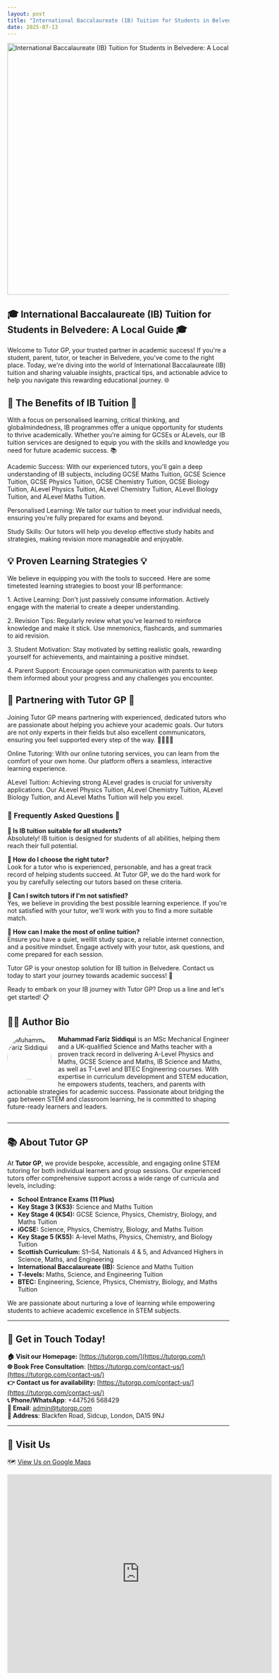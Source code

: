 ```yaml
---
layout: post
title: "International Baccalaureate (IB) Tuition for Students in Belvedere: A Local Guide"
date: 2025-07-13
---
```


<img src="https://tutorgp.github.io/blogs/images/International Baccalaureate IB Tuition for Students in Belvedere A Local Guide.jpg" alt="International Baccalaureate (IB) Tuition for Students in Belvedere: A Local Guide" width="960" height="570">

<h2>🎓 International Baccalaureate (IB) Tuition for Students in Belvedere: A Local Guide 🎓</h2>
<p>Welcome to Tutor GP, your trusted partner in academic success! If you're a student, parent, tutor, or teacher in Belvedere, you've come to the right place. Today, we're diving into the world of International Baccalaureate (IB) tuition and sharing valuable insights, practical tips, and actionable advice to help you navigate this rewarding educational journey. 🌐</p>
<h2>🎯 The Benefits of IB Tuition 🎯</h2>
<p>With a focus on personalised learning, critical thinking, and globalmindedness, IB programmes offer a unique opportunity for students to thrive academically. Whether you're aiming for GCSEs or ALevels, our IB tuition services are designed to equip you with the skills and knowledge you need for future academic success. 📚</p>
<p>Academic Success: With our experienced tutors, you'll gain a deep understanding of IB subjects, including GCSE Maths Tuition, GCSE Science Tuition, GCSE Physics Tuition, GCSE Chemistry Tuition, GCSE Biology Tuition, ALevel Physics Tuition, ALevel Chemistry Tuition, ALevel Biology Tuition, and ALevel Maths Tuition.</p>
<p>Personalised Learning: We tailor our tuition to meet your individual needs, ensuring you're fully prepared for exams and beyond.</p>
<p>Study Skills: Our tutors will help you develop effective study habits and strategies, making revision more manageable and enjoyable.</p>
<h2>💡 Proven Learning Strategies 💡</h2>
<p>We believe in equipping you with the tools to succeed. Here are some timetested learning strategies to boost your IB performance:</p>
<p>1. Active Learning: Don't just passively consume information. Actively engage with the material to create a deeper understanding.</p>
<p>2. Revision Tips: Regularly review what you've learned to reinforce knowledge and make it stick. Use mnemonics, flashcards, and summaries to aid revision.</p>
<p>3. Student Motivation: Stay motivated by setting realistic goals, rewarding yourself for achievements, and maintaining a positive mindset.</p>
<p>4. Parent Support: Encourage open communication with parents to keep them informed about your progress and any challenges you encounter.</p>
<h2>🤝 Partnering with Tutor GP 🤝</h2>
<p>Joining Tutor GP means partnering with experienced, dedicated tutors who are passionate about helping you achieve your academic goals. Our tutors are not only experts in their fields but also excellent communicators, ensuring you feel supported every step of the way. 👩‍🏫👨‍🏫</p>
<p>Online Tutoring: With our online tutoring services, you can learn from the comfort of your own home. Our platform offers a seamless, interactive learning experience.</p>
<p>ALevel Tuition: Achieving strong ALevel grades is crucial for university applications. Our ALevel Physics Tuition, ALevel Chemistry Tuition, ALevel Biology Tuition, and ALevel Maths Tuition will help you excel.</p>
<h3>🚀 Frequently Asked Questions 🚀</h3>
<ul style="list-style-type: none; padding-left: 0;">
<li><strong>🤔 Is IB tuition suitable for all students?</strong></li>
<li>Absolutely! IB tuition is designed for students of all abilities, helping them reach their full potential.</li>
</ul>
<ul style="list-style-type: none; padding-left: 0;">
<li><strong>🤔 How do I choose the right tutor?</strong></li>
<li>Look for a tutor who is experienced, personable, and has a great track record of helping students succeed. At Tutor GP, we do the hard work for you by carefully selecting our tutors based on these criteria.</li>
</ul>
<ul style="list-style-type: none; padding-left: 0;">
<li><strong>🤔 Can I switch tutors if I'm not satisfied?</strong></li>
<li>Yes, we believe in providing the best possible learning experience. If you're not satisfied with your tutor, we'll work with you to find a more suitable match.</li>
</ul>
<ul style="list-style-type: none; padding-left: 0;">
<li><strong>🤔 How can I make the most of online tuition?</strong></li>
<li>Ensure you have a quiet, welllit study space, a reliable internet connection, and a positive mindset. Engage actively with your tutor, ask questions, and come prepared for each session.</li>
</ul>
<p>Tutor GP is your onestop solution for IB tuition in Belvedere. Contact us today to start your journey towards academic success! 🌟</p>
<p>Ready to embark on your IB journey with Tutor GP? Drop us a line and let's get started! 📋</p>



## 👨‍🏫 Author Bio

<img src="https://tutorgp.github.io/blogs/images/TutorGP-Author-Siddiqui.jpg" alt="Muhammad Fariz Siddiqui" width="100" height="100" style="float:left;margin:0 15px 15px 0;border-radius:50%;">

**Muhammad Fariz Siddiqui** is an MSc Mechanical Engineer and a UK-qualified Science and Maths teacher with a proven track record in delivering A-Level Physics and Maths, GCSE Science and Maths, IB Science and Maths, as well as T-Level and BTEC Engineering courses. With expertise in curriculum development and STEM education, he empowers students, teachers, and parents with actionable strategies for academic success. Passionate about bridging the gap between STEM and classroom learning, he is committed to shaping future-ready learners and leaders.

<div style="clear:both;"></div>

---

## 📚 About Tutor GP

At **Tutor GP**, we provide bespoke, accessible, and engaging online STEM tutoring for both individual learners and group sessions. Our experienced tutors offer comprehensive support across a wide range of curricula and levels, including:

- **School Entrance Exams (11 Plus)**
- **Key Stage 3 (KS3):** Science and Maths Tuition
- **Key Stage 4 (KS4):** GCSE Science, Physics, Chemistry, Biology, and Maths Tuition
- **iGCSE:** Science, Physics, Chemistry, Biology, and Maths Tuition
- **Key Stage 5 (KS5):** A-level Maths, Physics, Chemistry, and Biology Tuition
- **Scottish Curriculum:** S1–S4, Nationals 4 & 5, and Advanced Highers in Science, Maths, and Engineering
- **International Baccalaureate (IB):** Science and Maths Tuition
- **T-levels:** Maths, Science, and Engineering Tuition
- **BTEC:** Engineering, Science, Physics, Chemistry, Biology, and Maths Tuition

We are passionate about nurturing a love of learning while empowering students to achieve academic excellence in STEM subjects.

---

## 🤙 Get in Touch Today!

**🏠 Visit our Homepage:** [https://tutorgp.com/](https://tutorgp.com/)   
**🌐 Book Free Consultation**: [https://tutorgp.com/contact-us/](https://tutorgp.com/contact-us/)   
**👉 Contact us for availability:** [https://tutorgp.com/contact-us/](https://tutorgp.com/contact-us/)    
**📞 Phone/WhatsApp**: +447526 568429     
**📧 Email**: [admin@tutorgp.com](mailto:admin@tutorgp.com)    
**📍 Address**: Blackfen Road, Sidcup, London, DA15 9NJ    

---

## 🧭 Visit Us

🗺️ [View Us on Google Maps](https://maps.app.goo.gl/CFWsGViZ4yk2wCVK9)      
 
<iframe 
  src="https://www.google.com/maps/embed?pb=!1m18!1m12!1m3!1d2486.4784087263315!2d0.10917747595768887!3d51.4493722149417!2m3!1f0!2f0!3f0!3m2!1i1024!2i768!4f13.1!3m3!1m2!1s0x47d8af67068726f1%3A0xafa1fa414da0166b!2sTutor%20GP!5e0!3m2!1sen!2suk!4v1749126828174!5m2!1sen!2suk" 
  width="600" 
  height="450" 
  style="border:0;" 
  allowfullscreen="" 
  loading="lazy" 
  referrerpolicy="no-referrer-when-downgrade">
</iframe>


